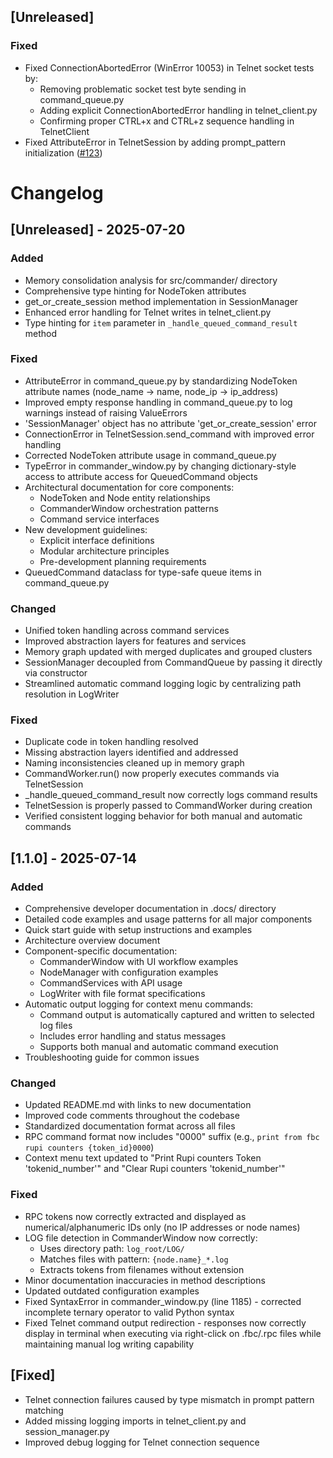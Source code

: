 ## [Unreleased]
### Fixed
- Fixed ConnectionAbortedError (WinError 10053) in Telnet socket tests by:
  - Removing problematic socket test byte sending in command_queue.py
  - Adding explicit ConnectionAbortedError handling in telnet_client.py
  - Confirming proper CTRL+x and CTRL+z sequence handling in TelnetClient
- Fixed AttributeError in TelnetSession by adding prompt_pattern initialization ([#123](https://github.com/your/repo/issues/123))
# Changelog

## [Unreleased] - 2025-07-20
### Added
- Memory consolidation analysis for src/commander/ directory
- Comprehensive type hinting for NodeToken attributes
- get_or_create_session method implementation in SessionManager
- Enhanced error handling for Telnet writes in telnet_client.py
- Type hinting for `item` parameter in `_handle_queued_command_result` method

### Fixed
- AttributeError in command_queue.py by standardizing NodeToken attribute names (node_name → name, node_ip → ip_address)
- Improved empty response handling in command_queue.py to log warnings instead of raising ValueErrors
- 'SessionManager' object has no attribute 'get_or_create_session' error
- ConnectionError in TelnetSession.send_command with improved error handling
- Corrected NodeToken attribute usage in command_queue.py
- TypeError in commander_window.py by changing dictionary-style access to attribute access for QueuedCommand objects
- Architectural documentation for core components:
  - NodeToken and Node entity relationships
  - CommanderWindow orchestration patterns
  - Command service interfaces
- New development guidelines:
  - Explicit interface definitions
  - Modular architecture principles
  - Pre-development planning requirements
- QueuedCommand dataclass for type-safe queue items in command_queue.py

### Changed
- Unified token handling across command services
- Improved abstraction layers for features and services
- Memory graph updated with merged duplicates and grouped clusters
- SessionManager decoupled from CommandQueue by passing it directly via constructor
- Streamlined automatic command logging logic by centralizing path resolution in LogWriter

### Fixed
- Duplicate code in token handling resolved
- Missing abstraction layers identified and addressed
- Naming inconsistencies cleaned up in memory graph
- CommandWorker.run() now properly executes commands via TelnetSession
- _handle_queued_command_result now correctly logs command results
- TelnetSession is properly passed to CommandWorker during creation
- Verified consistent logging behavior for both manual and automatic commands

## [1.1.0] - 2025-07-14
### Added
- Comprehensive developer documentation in .docs/ directory
- Detailed code examples and usage patterns for all major components
- Quick start guide with setup instructions and examples
- Architecture overview document
- Component-specific documentation:
  - CommanderWindow with UI workflow examples
  - NodeManager with configuration examples
  - CommandServices with API usage
  - LogWriter with file format specifications
- Automatic output logging for context menu commands:
  - Command output is automatically captured and written to selected log files
  - Includes error handling and status messages
  - Supports both manual and automatic command execution
- Troubleshooting guide for common issues

### Changed
- Updated README.md with links to new documentation
- Improved code comments throughout the codebase
- Standardized documentation format across all files
- RPC command format now includes "0000" suffix (e.g., `print from fbc rupi counters {token_id}0000`)
- Context menu text updated to "Print Rupi counters Token 'tokenid_number'" and "Clear Rupi counters 'tokenid_number'"

### Fixed
- RPC tokens now correctly extracted and displayed as numerical/alphanumeric IDs only (no IP addresses or node names)
- LOG file detection in CommanderWindow now correctly:
  - Uses directory path: `log_root/LOG/`
  - Matches files with pattern: `{node.name}_*.log`
  - Extracts tokens from filenames without extension
- Minor documentation inaccuracies in method descriptions
- Updated outdated configuration examples
- Fixed SyntaxError in commander_window.py (line 1185) - corrected incomplete ternary operator to valid Python syntax
- Fixed Telnet command output redirection - responses now correctly display in terminal when executing via right-click on .fbc/.rpc files while maintaining manual log writing capability
## [Fixed]
- Telnet connection failures caused by type mismatch in prompt pattern matching
- Added missing logging imports in telnet_client.py and session_manager.py
- Improved debug logging for Telnet connection sequence